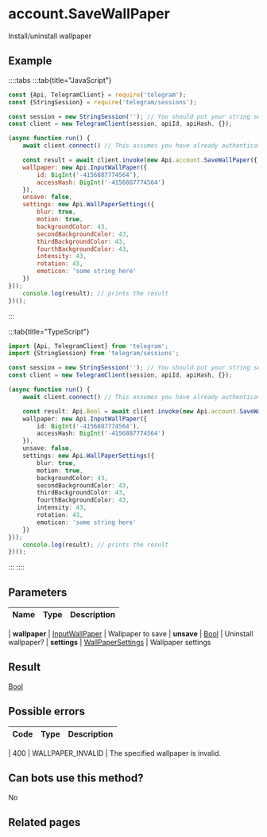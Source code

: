 # account.SaveWallPaper

Install/uninstall wallpaper



## Example

::::tabs
:::tab{title="JavaScript"}
```js
const {Api, TelegramClient} = require('telegram');
const {StringSession} = require('telegram/sessions');

const session = new StringSession(''); // You should put your string session here
const client = new TelegramClient(session, apiId, apiHash, {});

(async function run() {
    await client.connect() // This assumes you have already authenticated with .start()

    const result = await client.invoke(new Api.account.SaveWallPaper({
    wallpaper: new Api.InputWallPaper({
        id: BigInt('-4156887774564'),
        accessHash: BigInt('-4156887774564')
    }),
    unsave: false,
    settings: new Api.WallPaperSettings({
        blur: true,
        motion: true,
        backgroundColor: 43,
        secondBackgroundColor: 43,
        thirdBackgroundColor: 43,
        fourthBackgroundColor: 43,
        intensity: 43,
        rotation: 43,
        emoticon: 'some string here'
    })
}));
    console.log(result); // prints the result
})();
```
:::

:::tab{title="TypeScript"}
```ts
import {Api, TelegramClient} from 'telegram';
import {StringSession} from 'telegram/sessions';

const session = new StringSession(''); // You should put your string session here
const client = new TelegramClient(session, apiId, apiHash, {});

(async function run() {
    await client.connect() // This assumes you have already authenticated with .start()

    const result: Api.Bool = await client.invoke(new Api.account.SaveWallPaper({
    wallpaper: new Api.InputWallPaper({
        id: BigInt('-4156887774564'),
        accessHash: BigInt('-4156887774564')
    }),
    unsave: false,
    settings: new Api.WallPaperSettings({
        blur: true,
        motion: true,
        backgroundColor: 43,
        secondBackgroundColor: 43,
        thirdBackgroundColor: 43,
        fourthBackgroundColor: 43,
        intensity: 43,
        rotation: 43,
        emoticon: 'some string here'
    })
}));
    console.log(result); // prints the result
})();
```
:::
::::



## Parameters

| Name | Type | Description |
| :--: | ---- | ----------- |

| **wallpaper** | [InputWallPaper](https://core.telegram.org/type/InputWallPaper) | Wallpaper to save 
| **unsave** | [Bool](https://core.telegram.org/type/Bool) | Uninstall wallpaper? 
| **settings** | [WallPaperSettings](https://core.telegram.org/type/WallPaperSettings) | Wallpaper settings 


## Result

[Bool](https://core.telegram.org/type/Bool)



## Possible errors

| Code | Type | Description |
| :--: | ---- | ----------- |

| 400 | WALLPAPER\_INVALID | The specified wallpaper is invalid. 


## Can bots use this method?

No

## Related pages


